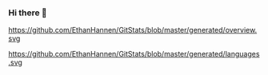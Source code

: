 ### Hi there 👋

https://github.com/EthanHannen/GitStats/blob/master/generated/overview.svg

https://github.com/EthanHannen/GitStats/blob/master/generated/languages.svg
<!--
**EthanHannen/EthanHannen** is a ✨ _special_ ✨ repository because its `README.md` (this file) appears on your GitHub profile.

Here are some ideas to get you started:

- 🔭 I’m currently working on ...
- 🌱 I’m currently learning ...
- 👯 I’m looking to collaborate on ...
- 🤔 I’m looking for help with ...
- 💬 Ask me about ...
- 📫 How to reach me: ...
- 😄 Pronouns: ...
- ⚡ Fun fact: ...
-->
